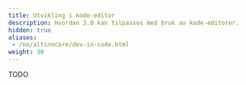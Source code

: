 ```yaml
---
title: Utvikling i kode-editor
description: Hvordan 3.0 kan tilpasses med bruk av kode-editorer.
hidden: true
aliases:
 - /no/altinncore/dev-in-code.html
weight: 30
---
```


TODO